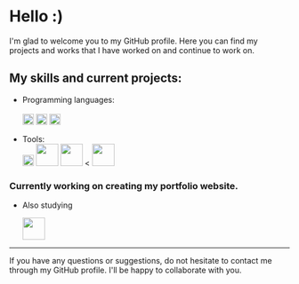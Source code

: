 
<!--
**lyahorskiy/lyahorskiy** is a ✨ _special_ ✨ repository because its `README.md` (this file) appears on your GitHub profile.

Here are some ideas to get you started:

- 🔭 I’m currently working on ...
- 🌱 I’m currently learning ...
- 👯 I’m looking to collaborate on ...
- 🤔 I’m looking for help with ...
- 💬 Ask me about ...
- 📫 How to reach me: ...
- 😄 Pronouns: ...
- ⚡ Fun fact: ...
-->

# Hello :)
 I'm glad to welcome you to my GitHub profile. Here you can find my projects and works that I have worked on and continue to work on. 


  ## My skills and current projects:
   * Programming languages:<br><br>
     <img width="20" src="https://cdn-icons-png.flaticon.com/128/5968/5968292.png"></img>
     <img width="20" src="https://cdn-icons-png.flaticon.com/128/5968/5968267.png"></img>
     <img width="20" src="https://cdn-icons-png.flaticon.com/128/5968/5968242.png"></img>

   * Tools:<br>
     <img width="20" src="https://git-scm.com/images/logos/downloads/Git-Icon-1788C.png"></img>
     <img width="40" src="https://lesscss.org/public/img/less_logo.png"></img>
     <img width="40" src="https://static.tildacdn.com/tild3238-6539-4334-b336-303633366265/1_IGn5E-1wp5mQ2DHoev.png"></img>
<    <img width="40" src="https://raw.githubusercontent.com/webpack-contrib/awesome-webpack/master/media/awesome_webpack_branding.png"></img>

### Currently working on creating my portfolio website.


* Also studying 

  <img width="40" src="https://wpintegrate.com/wp-content/uploads/2017/07/react-logo.png"></img>
____

If you have any questions or suggestions, do not hesitate to contact me through my GitHub profile. I'll be happy to collaborate with you.
